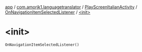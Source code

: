 [app](../../../index.md) / [com.amorjk1.languagetranslator](../../index.md) / [PlayScreenItalianActivity](../index.md) / [OnNavigationItemSelectedListener](index.md) / [&lt;init&gt;](./-init-.md)

# &lt;init&gt;

`OnNavigationItemSelectedListener()`